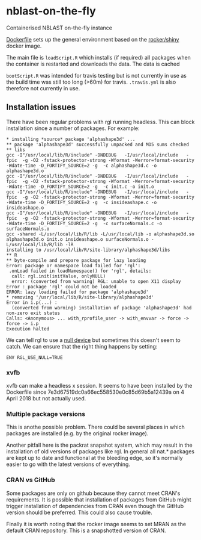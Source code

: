 # nblast-on-the-fly
Containerised NBLAST on-the-fly instance

[Dockerfile](./Dockerfile) sets up the general environment based
on the [rocker/shiny](https://hub.docker.com/r/rocker/shiny/) docker image.


The main file is `loadScript.R` which installs (if required) all packages
when the container is restarted and downloads the data. The data is cached 

`bootScript.R` was intended for travis testing but is not currently in use
as the build time was still too long (>60m) for travis. `.travis.yml` is
also therefore not currently in use.

## Installation issues

There have been regular problems with rgl running headless. This can 
block installation since a number of packages. For example:

```
* installing *source* package 'alphashape3d' ...
** package 'alphashape3d' successfully unpacked and MD5 sums checked
** libs
gcc -I"/usr/local/lib/R/include" -DNDEBUG   -I/usr/local/include   -fpic  -g -O2 -fstack-protector-strong -Wformat -Werror=format-security -Wdate-time -D_FORTIFY_SOURCE=2 -g  -c alphashape3d.c -o alphashape3d.o
gcc -I"/usr/local/lib/R/include" -DNDEBUG   -I/usr/local/include   -fpic  -g -O2 -fstack-protector-strong -Wformat -Werror=format-security -Wdate-time -D_FORTIFY_SOURCE=2 -g  -c init.c -o init.o
gcc -I"/usr/local/lib/R/include" -DNDEBUG   -I/usr/local/include   -fpic  -g -O2 -fstack-protector-strong -Wformat -Werror=format-security -Wdate-time -D_FORTIFY_SOURCE=2 -g  -c insideashape.c -o insideashape.o
gcc -I"/usr/local/lib/R/include" -DNDEBUG   -I/usr/local/include   -fpic  -g -O2 -fstack-protector-strong -Wformat -Werror=format-security -Wdate-time -D_FORTIFY_SOURCE=2 -g  -c surfaceNormals.c -o surfaceNormals.o
gcc -shared -L/usr/local/lib/R/lib -L/usr/local/lib -o alphashape3d.so alphashape3d.o init.o insideashape.o surfaceNormals.o -L/usr/local/lib/R/lib -lR
installing to /usr/local/lib/R/site-library/alphashape3d/libs
** R
** byte-compile and prepare package for lazy loading
Error: package or namespace load failed for 'rgl':
 .onLoad failed in loadNamespace() for 'rgl', details:
  call: rgl.init(initValue, onlyNULL)
  error: (converted from warning) RGL: unable to open X11 display
Error : package 'rgl' could not be loaded
ERROR: lazy loading failed for package 'alphashape3d'
* removing '/usr/local/lib/R/site-library/alphashape3d'
Error in i.p(...) :
  (converted from warning) installation of package 'alphashape3d' had non-zero exit status
Calls: <Anonymous> ... with_rprofile_user -> with_envvar -> force -> force -> i.p
Execution halted
```

We can tell rgl to use a [null device](https://www.rdocumentation.org/packages/rgl/topics/rgl.useNULL) but
sometimes this doesn't seem to catch. We can ensure that the right thing
happens by setting:

```
ENV RGL_USE_NULL=TRUE
```

### xvfb

xvfb can make a headless x session. It seems to have been installed by the Dockerfile
since 7e3d67519dc0a66ec558530e0c85d69b5a12439a on 4 April 2018 but not actually used.

### Multiple package versions

This is anothe possible problem. There could be several places in 
which packages are installed (e.g. by the original rocker image).

Another pitfall here is the packrat snapshot system, which may result in the 
installation of old versions of packages like rgl. In general all nat.* packages
are kept up to date and functional at the bleeding edge, so it's normally
easier to go with the latest versions of everything.

### CRAN vs GitHub

Some packages are only on github because they cannot meet CRAN's requirements.
It is possible that installation of packages from  GitHub might trigger
installation of dependencies from CRAN even though the GitHub version should
be preferred. This could also cause trouble.

Finally it is worth noting that the rocker image seems to set MRAN as
the default CRAN repository. This is a snapshotted version of CRAN.

